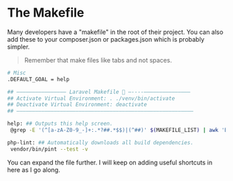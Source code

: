# The Makefile

Many developers have a "makefile" in the root of their project. You can also add these to your composer.json or packages.json which is probably simpler.

> Remember that make files like tabs and not spaces.

```bash
# Misc
.DEFAULT_GOAL = help

## ———————————————— Laravel Makefile 🖖 —----———————————————
## Activate Virtual Environment: . ./venv/bin/activate
## Deactivate Virtual Environment: deactivate
## —————————————————————————————————————————————————————————

help: ## Outputs this help screen.
 @grep -E '(^[a-zA-Z0-9_-]+:.*?##.*$$)|(^##)' $(MAKEFILE_LIST) | awk 'BEGIN {FS = ":.*?## "}{printf "\033[32m%-30s\033[0m %s\n", $$1, $$2}' | sed -e 's/\[32m##/[33m/'

php-lint: ## Automatically downloads all build dependencies.
 vendor/bin/pint --test -v
```

You can expand the file further. I will keep on adding useful shortcuts in here as I go along.
